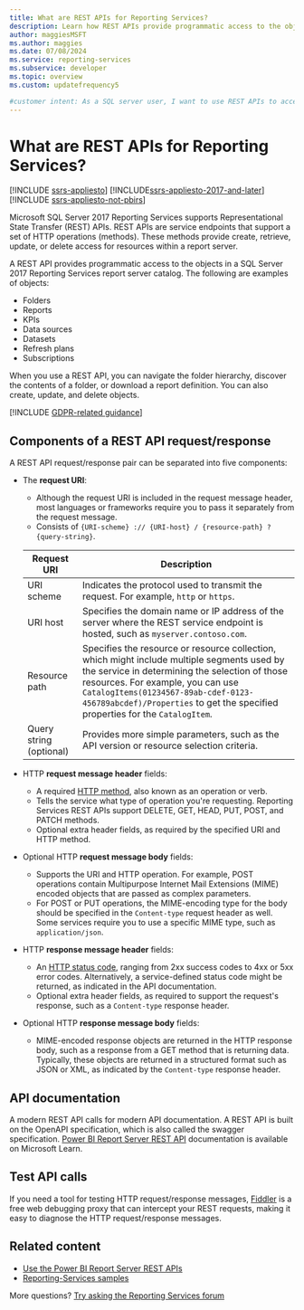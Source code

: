 ```yaml
---
title: What are REST APIs for Reporting Services?
description: Learn how REST APIs provide programmatic access to the objects in a SQL Server 2017 Reporting Services report server catalog.
author: maggiesMSFT
ms.author: maggies
ms.date: 07/08/2024
ms.service: reporting-services
ms.subservice: developer
ms.topic: overview
ms.custom: updatefrequency5

#customer intent: As a SQL server user, I want to use REST APIs to access resources within a report server so that I can manage objects in a report server catalog.
---
```


# What are REST APIs for Reporting Services?

[!INCLUDE [ssrs-appliesto](../../includes/ssrs-appliesto.md)] [!INCLUDE[ssrs-appliesto-2017-and-later](../../includes/ssrs-appliesto-2017-and-later.md)] [!INCLUDE [ssrs-appliesto-not-pbirs](../../includes/ssrs-appliesto-not-pbirs.md)]

Microsoft SQL Server 2017 Reporting Services supports Representational State Transfer (REST) APIs. REST APIs are service endpoints that support a set of HTTP operations (methods). These methods provide create, retrieve, update, or delete access for resources within a report server.

A REST API provides programmatic access to the objects in a SQL Server 2017 Reporting Services report server catalog. The following are examples of objects:

- Folders
- Reports
- KPIs
- Data sources
- Datasets
- Refresh plans
- Subscriptions

When you use a REST API, you can navigate the folder hierarchy, discover the contents of a folder, or download a report definition. You can also create, update, and delete objects.

[!INCLUDE [GDPR-related guidance](../../includes/gdpr-hybrid-note.md)]

## Components of a REST API request/response

A REST API request/response pair can be separated into five components:

- The **request URI**:
  - Although the request URI is included in the request message header, most languages or frameworks require you to pass it separately from the request message.
  - Consists of `{URI-scheme} :// {URI-host} / {resource-path} ? {query-string}`.

  |Request URI|Description|
  |---|---|
  |URI scheme|Indicates the protocol used to transmit the request. For example, `http` or `https`.|
  |URI host| Specifies the domain name or IP address of the server where the REST service endpoint is hosted, such as `myserver.contoso.com`.|
  |Resource path| Specifies the resource or resource collection, which might include multiple segments used by the service in determining the selection of those resources. For example, you can use `CatalogItems(01234567-89ab-cdef-0123-456789abcdef)/Properties` to get the specified properties for the `CatalogItem`.|
  |Query string (optional)|Provides more simple parameters, such as the API version or resource selection criteria.|

- HTTP **request message header** fields:
  - A required [HTTP method](http://www.w3.org/Protocols/rfc2616/rfc2616-sec9.html), also known as an operation or verb.
  - Tells the service what type of operation you're requesting. Reporting Services REST APIs support DELETE, GET, HEAD, PUT, POST, and PATCH methods.
  - Optional extra header fields, as required by the specified URI and HTTP method.

- Optional HTTP **request message body** fields:
  - Supports the URI and HTTP operation. For example, POST operations contain Multipurpose Internet Mail Extensions (MIME) encoded objects that are passed as complex parameters.
  - For POST or PUT operations, the MIME-encoding type for the body should be specified in the `Content-type` request header as well. Some services require you to use a specific MIME type, such as `application/json`.

- HTTP **response message header** fields:
  - An [HTTP status code](http://www.w3.org/Protocols/HTTP/HTRESP.html), ranging from 2xx success codes to 4xx or 5xx error codes. Alternatively, a service-defined status code might be returned, as indicated in the API documentation.
  - Optional extra header fields, as required to support the request's response, such as a `Content-type` response header.

- Optional HTTP **response message body** fields:
  - MIME-encoded response objects are returned in the HTTP response body, such as a response from a GET method that is returning data. Typically, these objects are returned in a structured format such as JSON or XML, as indicated by the `Content-type` response header.

## API documentation

A modern REST API calls for modern API documentation. A REST API is built on the OpenAPI specification, which is also called the swagger specification. [Power BI Report Server REST API](/rest/api/power-bi-report/) documentation is available on Microsoft Learn.

## Test API calls

If you need a tool for testing HTTP request/response messages, [Fiddler](https://www.telerik.com/fiddler) is a free web debugging proxy that can intercept your REST requests, making it easy to diagnose the HTTP request/response messages.

## Related content

- [Use the Power BI Report Server REST APIs](/rest/api/power-bi-report/)
- [Reporting-Services samples](https://github.com/Microsoft/Reporting-Services)

More questions? [Try asking the Reporting Services forum](https://go.microsoft.com/fwlink/?LinkId=620231)
